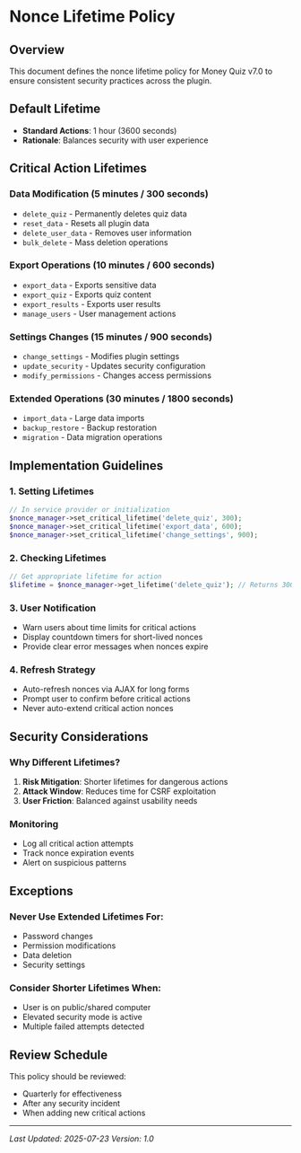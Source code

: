 # Nonce Lifetime Policy

## Overview
This document defines the nonce lifetime policy for Money Quiz v7.0 to ensure consistent security practices across the plugin.

## Default Lifetime
- **Standard Actions**: 1 hour (3600 seconds)
- **Rationale**: Balances security with user experience

## Critical Action Lifetimes

### Data Modification (5 minutes / 300 seconds)
- `delete_quiz` - Permanently deletes quiz data
- `reset_data` - Resets all plugin data
- `delete_user_data` - Removes user information
- `bulk_delete` - Mass deletion operations

### Export Operations (10 minutes / 600 seconds)
- `export_data` - Exports sensitive data
- `export_quiz` - Exports quiz content
- `export_results` - Exports user results
- `manage_users` - User management actions

### Settings Changes (15 minutes / 900 seconds)
- `change_settings` - Modifies plugin settings
- `update_security` - Updates security configuration
- `modify_permissions` - Changes access permissions

### Extended Operations (30 minutes / 1800 seconds)
- `import_data` - Large data imports
- `backup_restore` - Backup restoration
- `migration` - Data migration operations

## Implementation Guidelines

### 1. Setting Lifetimes
```php
// In service provider or initialization
$nonce_manager->set_critical_lifetime('delete_quiz', 300);
$nonce_manager->set_critical_lifetime('export_data', 600);
$nonce_manager->set_critical_lifetime('change_settings', 900);
```

### 2. Checking Lifetimes
```php
// Get appropriate lifetime for action
$lifetime = $nonce_manager->get_lifetime('delete_quiz'); // Returns 300
```

### 3. User Notification
- Warn users about time limits for critical actions
- Display countdown timers for short-lived nonces
- Provide clear error messages when nonces expire

### 4. Refresh Strategy
- Auto-refresh nonces via AJAX for long forms
- Prompt user to confirm before critical actions
- Never auto-extend critical action nonces

## Security Considerations

### Why Different Lifetimes?
1. **Risk Mitigation**: Shorter lifetimes for dangerous actions
2. **Attack Window**: Reduces time for CSRF exploitation
3. **User Friction**: Balanced against usability needs

### Monitoring
- Log all critical action attempts
- Track nonce expiration events
- Alert on suspicious patterns

## Exceptions

### Never Use Extended Lifetimes For:
- Password changes
- Permission modifications
- Data deletion
- Security settings

### Consider Shorter Lifetimes When:
- User is on public/shared computer
- Elevated security mode is active
- Multiple failed attempts detected

## Review Schedule
This policy should be reviewed:
- Quarterly for effectiveness
- After any security incident
- When adding new critical actions

---
*Last Updated: 2025-07-23*
*Version: 1.0*